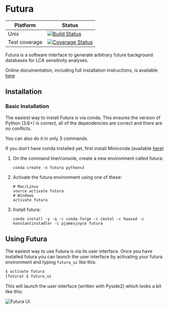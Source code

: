 # Futura

| 	Platform		| Status 		|
|---------------|---------------|
| Unix     		|  [![Build Status](https://travis-ci.com/pjamesjoyce/futura.svg?branch=master)](https://travis-ci.com/pjamesjoyce/futura) |
| Test coverage | [![Coverage Status](https://coveralls.io/repos/github/pjamesjoyce/futura/badge.svg?branch=master)](https://coveralls.io/github/pjamesjoyce/futura?branch=master) |

Futura is a software interface to generate arbitrary future background databases for LCA sensitivity analyses.

Online documentation, including full installation instructions, is available [here](http://futura.readthedocs.io)


## Installation

### Basic Installation

The easiest way to install Futura is via conda. This ensures the version of Python (3.6+) is correct,
all of the dependencies are correct and there are no conflicts.

You can also do it in only 3 commands.

If you don't have conda installed yet, first install Miniconda (available [here](https://conda.io/miniconda.html))

1) On the command line/console, create a new environment called futura:
    ```
    conda create -n futura python=3
    ```

2) Activate the futura environment using one of these:
    ```
    # Mac/Linux
    source activate futura
    # Windows
    activate futura
    ```

3) Install futura:
    ```
    conda install -y -q -c conda-forge -c cmutel -c haasad -c konstantinstadler -c pjamesjoyce futura
    ```
    
## Using Futura

The easiest way to use Futura is via its user interface. Once you have installed futura you can launch the user
interface by activating your futura environment and typing `futura_ui` like this:

```bash
$ activate futura
(futura) $ futura_ui
```

This will launch the user interface (written with Pyside2) which looks a bit like this:

![Futura UI](docs/_static/futura_ui.jpg)